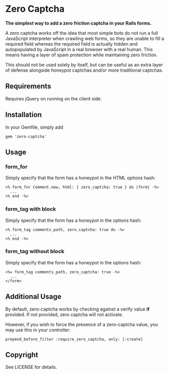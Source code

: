 # Zero Captcha

**The simplest way to add a zero friction captcha in your Rails forms.**

A zero captcha works off the idea that most simple bots do not run a full
JavaScript interpreter when crawling web forms, so they are unable to fill a 
required field whereas the required field is actually hidden and autopopulated
by JavaScript in a real browser with a real human. This means having a layer of
spam protection while maintaining zero friction.

This should not be used solely by itself, but can be useful as an extra layer
of defense alongside honeypot captchas and/or more traditional captchas.

## Requirements

Requires jQuery on running on the client side.

## Installation

In your Gemfile, simply add

    gem 'zero-captcha'

## Usage

### form_for

Simply specify that the form has a honeypot in the HTML options hash:

    <% form_for Comment.new, html: { zero_captcha: true } do |form| -%>
      ...
    <% end -%>

### form_tag with block

Simply specify that the form has a honeypot in the options hash:

    <% form_tag comments_path, zero_captcha: true do -%>
      ...
    <% end -%>

### form_tag without block

Simply specify that the form has a honeypot in the options hash:

    <%= form_tag comments_path, zero_captcha: true -%>
      ...
    </form>

## Additional Usage

By default, zero-captcha works by checking against a verify value __if__ provided. If not provided, zero captcha will not activate.

However, if you wish to force the presence of a zero-captcha value, you may use this in your controller:

`prepend_before_filter :require_zero_captcha, only: [:create]`


## Copyright

See LICENSE for details.
